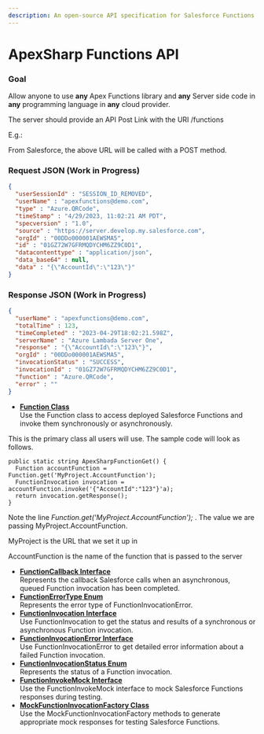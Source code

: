 ```yaml
---
description: An open-source API specification for Salesforce Functions
---
```


# ApexSharp Functions API

### Goal

Allow anyone to use **any** Apex Functions library and **any** Server side code in **any** programming language in **any** cloud provider.

The server should provide an API Post Link with the URI /functions&#x20;

E.g.:&#x20;

From Salesforce, the above URL will be called with a POST method.

###

### Request JSON (Work in Progress)



```json
{
  "userSessionId" : "SESSION_ID_REMOVED",
  "userName" : "apexfunctions@demo.com",
  "type" : "Azure.QRCode",
  "timeStamp" : "4/29/2023, 11:02:21 AM PDT",
  "specversion" : "1.0",
  "source" : "https://server.develop.my.salesforce.com",
  "orgId" : "00DDo000001AEWSMA5",
  "id" : "01GZ72W7GFRMQDYCHM6ZZ9C0D1",
  "datacontenttype" : "application/json",
  "data_base64" : null,
  "data" : "{\"AccountId\":\"123\"}"
}
```

### Response JSON (Work in Progress)

```json
{
  "userName" : "apexfunctions@demo.com",
  "totalTime" : 123,
  "timeCompleted" : "2023-04-29T18:02:21.598Z",
  "serverName" : "Azure Lambada Server One",
  "response" : "{\"AccountId\":\"123\"}",
  "orgId" : "00DDo000001AEWSMA5",
  "invocationStatus" : "SUCCESS",
  "invocationId" : "01GZ72W7GFRMQDYCHM6ZZ9C0D1",
  "function" : "Azure.QRCode",
  "error" : ""
}
```



* [**Function Class**](https://developer.salesforce.com/docs/atlas.en-us.apexref.meta/apexref/apex\_class\_functions\_Function.htm#apex\_class\_functions\_Function)\
  Use the Function class to access deployed Salesforce Functions and invoke them synchronously or asynchronously.

This is the primary class all users will use. The sample code will look as follows.&#x20;

```apex
public static string ApexSharpFunctionGet() {
  Function accountFunction = Function.get('MyProject.AccountFunction');
  FunctionInvocation invocation = accountFunction.invoke('{"AccountId":"123"}'a);
  return invocation.getResponse();     
}
```

Note the line _Function.get('MyProject.AccountFunction');_ . The value we are passing MyProject.AccountFunction.&#x20;

MyProject is the URL that we set it up in

AccountFunction is the name of the function that is passed to the server



* [**FunctionCallback Interface**](https://developer.salesforce.com/docs/atlas.en-us.apexref.meta/apexref/apex\_interface\_functions\_FunctionCallback.htm#apex\_interface\_functions\_FunctionCallback)\
  Represents the callback Salesforce calls when an asynchronous, queued Function invocation has been completed.
* [**FunctionErrorType Enum**](https://developer.salesforce.com/docs/atlas.en-us.apexref.meta/apexref/apex\_enum\_functions\_FunctionErrorType.htm)\
  Represents the error type of FunctionInvocationError.
* [**FunctionInvocation Interface**](https://developer.salesforce.com/docs/atlas.en-us.apexref.meta/apexref/apex\_interface\_functions\_FunctionInvocation.htm#apex\_interface\_functions\_FunctionInvocation)\
  Use FunctionInvocation to get the status and results of a synchronous or asynchronous Function invocation.
* [**FunctionInvocationError Interface**](https://developer.salesforce.com/docs/atlas.en-us.apexref.meta/apexref/apex\_interface\_functions\_FunctionInvocationError.htm#apex\_interface\_functions\_FunctionInvocationError)\
  Use FunctionInvocationError to get detailed error information about a failed Function invocation.
* [**FunctionInvocationStatus Enum**](https://developer.salesforce.com/docs/atlas.en-us.apexref.meta/apexref/apex\_enum\_functions\_FunctionInvocationStatus.htm)\
  Represents the status of a Function invocation.
* [**FunctionInvokeMock Interface**](https://developer.salesforce.com/docs/atlas.en-us.apexref.meta/apexref/apex\_interface\_functions\_FunctionInvokeMock.htm#apex\_interface\_functions\_FunctionInvokeMock)\
  Use the FunctionInvokeMock interface to mock Salesforce Functions responses during testing.
* [**MockFunctionInvocationFactory Class**](https://developer.salesforce.com/docs/atlas.en-us.apexref.meta/apexref/apex\_class\_functions\_MockFunctionInvocationFactory.htm#apex\_class\_functions\_MockFunctionInvocationFactory)\
  Use the MockFunctionInvocationFactory methods to generate appropriate mock responses for testing Salesforce Functions.

##

##

##

